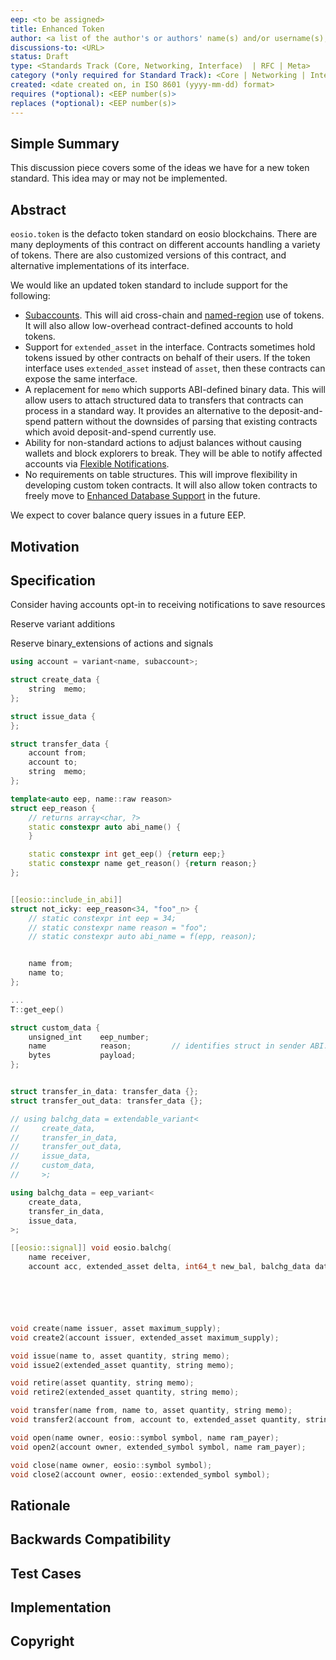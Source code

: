 ```yaml
---
eep: <to be assigned>
title: Enhanced Token
author: <a list of the author's or authors' name(s) and/or username(s), or name(s) and email(s), e.g. (use with the parentheses or triangular brackets): FirstName LastName (@GitHubUsername), FirstName LastName <foo@bar.com>, FirstName (@GitHubUsername) and GitHubUsername (@GitHubUsername)>
discussions-to: <URL>
status: Draft
type: <Standards Track (Core, Networking, Interface)  | RFC | Meta>
category (*only required for Standard Track): <Core | Networking | Interface>
created: <date created on, in ISO 8601 (yyyy-mm-dd) format>
requires (*optional): <EEP number(s)>
replaces (*optional): <EEP number(s)>
---
```


<!--You can leave these HTML comments in your merged EEP and delete the visible duplicate text guides, they will not appear and may be helpful to refer to if you edit it again. This is the suggested template for new EEPs. Note that an EEP number will be assigned by an editor. When opening a pull request to submit your EEP, please use an abbreviated title in the filename, `eep-draft_title_abbrev.md`. The title should be 44 characters or less.-->

## Simple Summary
<!--"If you can't explain it simply, you don't understand it well enough." Provide a simplified and layman-accessible explanation of the EEP.-->

This discussion piece covers some of the ideas we have for a new token standard.
This idea may or may not be implemented.

## Abstract
<!--A short (~200 word) description of the technical issue being addressed.-->

`eosio.token` is the defacto token standard on eosio blockchains. There are many deployments of this contract on
different accounts handling a variety of tokens. There are also customized versions of this contract, and
alternative implementations of its interface.

We would like an updated token standard to include support for the following:

* [Subaccounts](eep-draft_contract_fwd_auth.md). This will aid cross-chain and [named-region](eep-draft_regions.md) use of
  tokens. It will also allow low-overhead contract-defined accounts to hold tokens.
* Support for `extended_asset` in the interface. Contracts sometimes hold tokens issued by other contracts on behalf of
  their users. If the token interface uses `extended_asset` instead of `asset`, then these contracts can expose the same
  interface.
* A replacement for `memo` which supports ABI-defined binary data. This will allow users to attach structured data to transfers
  that contracts can process in a standard way. It provides an alternative to the deposit-and-spend pattern without the downsides
  of parsing that existing contracts which avoid deposit-and-spend currently use.
* Ability for non-standard actions to adjust balances without causing wallets and block explorers to break. They will be able
  to notify affected accounts via [Flexible Notifications](eep-draft_flexible_notify.md).
* No requirements on table structures. This will improve flexibility in developing custom token contracts. It will also allow
  token contracts to freely move to [Enhanced Database Support](eep-draft_enhanced_database.md) in the future.

We expect to cover balance query issues in a future EEP.

## Motivation
<!--The motivation is critical for EEPs that want to change the EOSIO protocol. It should clearly explain why the existing protocol specification is inadequate to address the problem that the eep solves. EEP submissions without sufficient motivation may be rejected outright.-->

## Specification
<!--The technical specification should describe the syntax and semantics of any new feature. The specification should be detailed enough to allow competing, interoperable implementations for any of the current EOSIO platforms.-->

Consider having accounts opt-in to receiving notifications to save resources

Reserve variant additions

Reserve binary_extensions of actions and signals

```c++
using account = variant<name, subaccount>;

struct create_data {
    string  memo;
};

struct issue_data {
};

struct transfer_data {
    account from;
    account to;
    string  memo;
};

template<auto eep, name::raw reason>
struct eep_reason {
    // returns array<char, ?>
    static constexpr auto abi_name() {
    }

    static constexpr int get_eep() {return eep;}
    static constexpr name get_reason() {return reason;}
};


[[eosio::include_in_abi]]
struct not_icky: eep_reason<34, "foo"_n> {
    // static constexpr int eep = 34;
    // static constexpr name reason = "foo";
    // static constexpr auto abi_name = f(epp, reason);


    name from;
    name to;
};

...
T::get_eep()

struct custom_data {
    unsigned_int    eep_number;
    name            reason;         // identifies struct in sender ABI: data_<eep>_<reason>
    bytes           payload;
};


struct transfer_in_data: transfer_data {};
struct transfer_out_data: transfer_data {};

// using balchg_data = extendable_variant<
//     create_data,
//     transfer_in_data,
//     transfer_out_data,
//     issue_data,
//     custom_data,
//     >;

using balchg_data = eep_variant<
    create_data,
    transfer_in_data,
    issue_data,
>;

[[eosio::signal]] void eosio.balchg(
    name receiver,
    account acc, extended_asset delta, int64_t new_bal, balchg_data data);






void create(name issuer, asset maximum_supply);                                 notifies
void create2(account issuer, extended_asset maximum_supply);                    extended? some other way to init foreign?

void issue(name to, asset quantity, string memo);                               to==issuer
void issue2(extended_asset quantity, string memo);

void retire(asset quantity, string memo);
void retire2(extended_asset quantity, string memo);

void transfer(name from, name to, asset quantity, string memo);                 is_account; should move check to open
void transfer2(account from, account to, extended_asset quantity, string memo);

void open(name owner, eosio::symbol symbol, name ram_payer);                    should probably check is_account
void open2(account owner, extended_symbol symbol, name ram_payer);              require owner's auth if subaccount, else is_account; prevents accidental token burn.

void close(name owner, eosio::symbol symbol);
void close2(account owner, eosio::extended_symbol symbol);
```

## Rationale
<!--The rationale fleshes out the specification by describing what motivated the design and why particular design decisions were made. It should describe alternate designs that were considered and related work, e.g. how the feature is supported in other languages. The rationale may also provide evidence of consensus within the community, and should discuss important objections or concerns raised during discussion.-->

## Backwards Compatibility
<!--All EEPs that introduce backwards incompatibilities must include a section describing these incompatibilities and their severity. The EEP must explain how the author proposes to deal with these incompatibilities. EEP submissions without a sufficient backwards compatibility treatise may be rejected outright.-->

## Test Cases
<!--Test cases for an implementation are mandatory for EEPs that are affecting consensus changes. Other EEPs can choose to include links to test cases if applicable.-->

## Implementation
<!--The implementations must be completed before any EEP is given status "Final", but it need not be completed before the EEP is accepted. While there is merit to the approach of reaching consensus on the specification and rationale before writing code, the principle of "rough consensus and running code" is still useful when it comes to resolving many discussions of API details.-->

## Copyright
